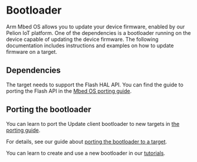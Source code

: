 # Bootloader

Arm Mbed OS allows you to update your device firmware, enabled by our Pelion IoT platform. One of the dependencies is a bootloader running on the device capable of updating the device firmware. The following documentation includes instructions and examples on how to update firmware on a target.

## Dependencies

The target needs to support the Flash HAL API. You can find the guide to porting the Flash API in the [Mbed OS porting guide](flash.html).

## Porting the bootloader

You can learn to port the Update client bootloader to new targets in [the porting guide](https://www.pelion.com/docs/device-management/current/porting/porting-the-device-management-update-client.html).

For details, see our guide about [porting the bootloader to a target](https://www.pelion.com/docs/device-management/current/porting/porting-a-new-target-for-mbed-os-using-sotp.html).

You can learn to create and use a new bootloader in our [tutorials](../tutorials/bootloader.html).
